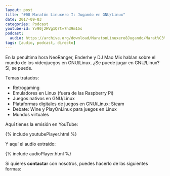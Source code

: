 ```yaml
---
layout: post
title: "#08 Maratón Linuxero I: Jugando en GNU/Linux"
date: 2017-09-03
categories: Podcast
youtube-id: Yv90j2HVg1Q?t=7h39m15s
podcast:
  audio: https://archive.org/download/MaratonLinuxero8Jugando/Marat%C3%B3n%20Linuxero%208%20Jugandoen%20GNULinux
tags: [audio, podcast, directo]
---
```

En la penúltima hora NeoRanger, Enderhe y DJ Mao Mix hablan sobre el mundo de los videojuegos en GNU/Linux. ¿Se puede jugar en GNU/Linux? Sí, se puede.

Temas tratados:
* Retrogaming
* Emuladores en Linux (fuera de las Raspberry Pi)
* Juegos nativos en GNU/Linux
* Plataformas digitales de juegos en GNU/Linux: Steam
* Debate: Wine y PlayOnLinux para juegos en Linux
* Mundos virtuales

Aquí tienes la emisión en YouTube:

{% include youtubePlayer.html %}

Y aquí el audio extraído:

{% include audioPlayer.html %}

Si quieres **contactar** con nosotros, puedes hacerlo de las siguientes formas:
